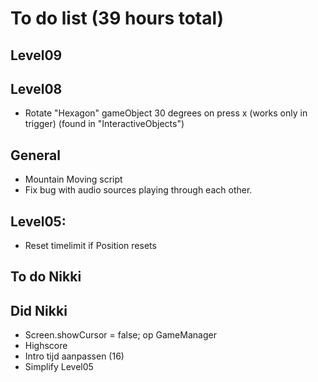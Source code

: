 # To do list (39 hours total)

## Level09

## Level08
- Rotate "Hexagon" gameObject 30 degrees on press x (works only in trigger) (found in "InteractiveObjects")

## General
- Mountain Moving script
- Fix bug with audio sources playing through each other.

## Level05:
- Reset timelimit if Position resets

## To do Nikki

## Did Nikki
- Screen.showCursor = false; op GameManager
- Highscore
- Intro tijd aanpassen (16)
- Simplify Level05